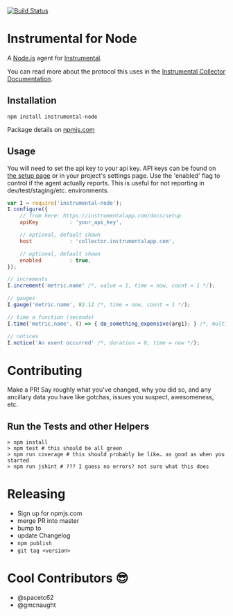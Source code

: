 [![Build Status](https://travis-ci.org/expectedbehavior/instrumental-node.svg?branch=master)](https://travis-ci.org/expectedbehavior/instrumental-node)

# Instrumental for Node

A [Node.js](https://nodejs.org/en/) agent for [Instrumental](https://instrumentalapp.com/).

You can read more about the protocol this uses in the [Instrumental Collector Documentation](https://instrumentalapp.com/docs/collector/readme).

## Installation

````
npm install instrumental-node
````

Package details on [npmjs.com](https://www.npmjs.com/package/instrumental-node)

## Usage

You will need to set the api key to your api key. API keys can be found on [the setup page](https://instrumentalapp.com/docs/setup) or in your project's settings page. Use the 'enabled' flag to control if the agent actually reports. This is useful for not reporting in dev/test/staging/etc. environments.

````javascript
var I = require('instrumental-node');
I.configure({
	// from here: https://instrumentalapp.com/docs/setup
	apiKey			: 'your_api_key',

	// optional, default shown
	host			: 'collector.instrumentalapp.com',

	// optional, default shown
	enabled			: true,
});

// increments
I.increment('metric.name' /*, value = 1, time = now, count = 1 */);

// gauges
I.gauge('metric.name', 82.12 /*, time = now, count = 1 */);

// time a function (seconds)
I.time('metric.name', () => { do_something_expensive(arg1); } /*, multiplier = 1, time = now */)

// notices
I.notice('An event occurred' /*, duration = 0, time = now */);
````


# Contributing

Make a PR! Say roughly what you've changed, why you did so, and any ancillary data you have like gotchas, issues you suspect, awesomeness, etc.

## Run the Tests and other Helpers

```
> npm install
> npm test # this should be all green
> npm run coverage # this should probably be like… as good as when you started
> npm run jshint # ??? I guess no errors? not sure what this does
```

# Releasing

* Sign up for npmjs.com
* merge PR into master
* bump to <version>
* update Changelog
* `npm publish`
* `git tag <version>`

# Cool Contributors :sunglasses:

* @spacetc62
* @gmcnaught
